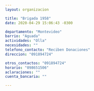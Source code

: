 ```yaml
---
layout: organizacion

title: "Brigada 1958"
date: 2020-04-29 15:06:43 -0300

departamento: "Montevideo"
barrio: "Aguada"
actividades: "Olla"
necesidades: ""
telefono_contacto: "Reciben Donaciones"
direccion: "091894724"

otros_contactos: "091894724"
horario: "098651506"
aclaraciones: ""
cuenta_bancaria: ""

---
```

